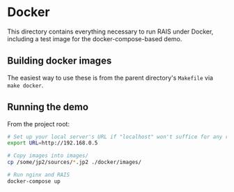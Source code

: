 Docker
===

This directory contains everything necessary to run RAIS under Docker,
including a test image for the docker-compose-based demo.

Building docker images
---

The easiest way to use these is from the parent directory's `Makefile` via
`make docker`.

Running the demo
---

From the project root:

```bash
# Set up your local server's URL if "localhost" won't suffice for any reason
export URL=http://192.168.0.5

# Copy images into images/
cp /some/jp2/sources/*.jp2 ./docker/images/

# Run nginx and RAIS
docker-compose up
```
